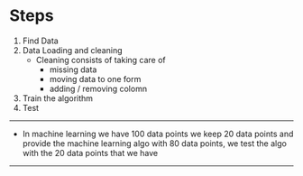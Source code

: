 # Steps

1. Find Data
2. Data Loading and cleaning
    - Cleaning consists of taking care of 
        - missing data 
        - moving data to one form
        - adding / removing colomn
3. Train the algorithm
4. Test
---
- In machine learning we have 100 data points we keep 20 data points and provide the machine learning algo with 80 data points, we test the algo with the 20 data points that we have 
---
